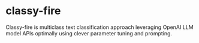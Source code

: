 # classy-fire
Classy-fire is multiclass text classification approach leveraging OpenAI LLM model APIs optimally using clever parameter tuning and prompting.
